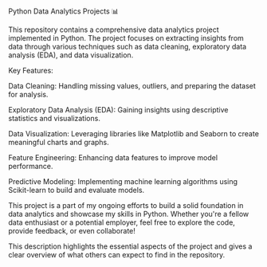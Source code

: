Python Data Analytics Projects 📊



This repository contains a comprehensive data analytics project implemented in Python. The project focuses on extracting insights from data through various techniques such as data cleaning, exploratory data analysis (EDA), and data visualization.

Key Features:

Data Cleaning: Handling missing values, outliers, and preparing the dataset for analysis.

Exploratory Data Analysis (EDA): Gaining insights using descriptive statistics and visualizations.

Data Visualization: Leveraging libraries like Matplotlib and Seaborn to create meaningful charts and graphs.

Feature Engineering: Enhancing data features to improve model performance.

Predictive Modeling: Implementing machine learning algorithms using Scikit-learn to build and evaluate models.

This project is a part of my ongoing efforts to build a solid foundation in data analytics and showcase my skills in Python. Whether you're a fellow data enthusiast or a potential employer, feel free to explore the code, provide feedback, or even collaborate!

This description highlights the essential aspects of the project and gives a clear overview of what others can expect to find in the repository.

